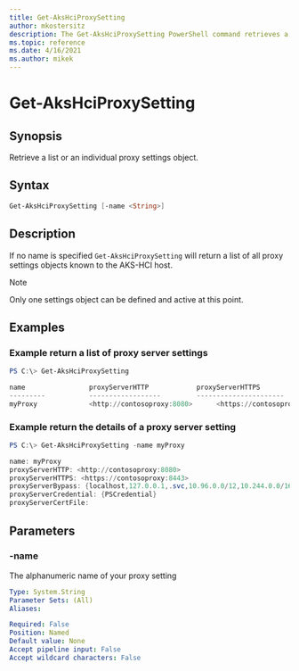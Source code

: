 ```yaml
---
title: Get-AksHciProxySetting
author: mkostersitz
description: The Get-AksHciProxySetting PowerShell command retrieves a proxy configuration.
ms.topic: reference
ms.date: 4/16/2021
ms.author: mikek
---
```


# Get-AksHciProxySetting

## Synopsis
Retrieve a list or an individual proxy settings object.

## Syntax
```powershell
Get-AksHciProxySetting [-name <String>]
```

## Description
If no name is specified `Get-AksHciProxySetting` will return a list of all proxy settings objects known to the AKS-HCI host.

> [!NOTE]
> Only one settings object can be defined and active at this point.

## Examples

### Example return a list of proxy server settings

```powershell
PS C:\> Get-AksHciProxySetting

name                proxyServerHTTP            proxyServerHTTPS                    proxyServerBypass
---------           ------------------         ----------------------              ----------------------
myProxy             <http://contosoproxy:8080>      <https://contosoproxy:8443>    {localhost,127.0.0.1,.svc,10.96.0 ....} 
```

### Example return the details of a proxy server setting

```powershell
PS C:\> Get-AksHciProxySetting -name myProxy

name: myProxy
proxyServerHTTP: <http://contosoproxy:8080>
proxyServerHTTPS: <https://contosoproxy:8443>                   
proxyServerBypass: {localhost,127.0.0.1,.svc,10.96.0.0/12,10.244.0.0/16}
proxyServerCredential: {PSCredential} 
proxyServerCertFile: 
```

## Parameters

### -name

The alphanumeric name of your proxy setting

```yaml
Type: System.String
Parameter Sets: (All)
Aliases:

Required: False
Position: Named
Default value: None
Accept pipeline input: False
Accept wildcard characters: False
```


